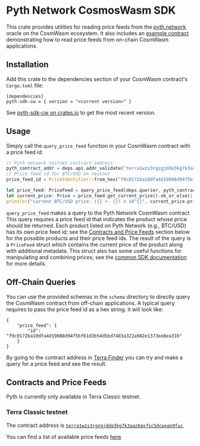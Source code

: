 # Pyth Network CosmosWasm SDK

This crate provides utilities for reading price feeds from the [pyth.network](https://pyth.network/) oracle on the CosmWasm ecosystem.
It also includes an [example contract](../examples/terra-contract/) demonstrating how to read price feeds from on-chain CosmWasm applications.

## Installation

Add this crate to the dependencies section of your CosmWasm contract's `Cargo.toml` file:

```
[dependencies]
pyth-sdk-cw = { version = "<current version>" }
```

See [pyth-sdk-cw on crates.io](https://crates.io/crates/pyth-sdk-cw) to get the most recent version.

## Usage

Simply call the `query_price_feed` function in your CosmWasm contract with a price feed id:

```rust
// Pyth network testnet contract address
pyth_contract_addr = deps.api.addr_validate("terra1wzs3rgzgjdde3kg7k3aaz6qx7sc5dcwxqe9fuc")?;
// Price feed id for BTC/USD on testnet
price_feed_id = PriceIdentifier::from_hex("f9c0172ba10dfa4d19088d94f5bf61d3b54d5bd7483a322a982e1373ee8ea31b");

let price_feed: PriceFeed = query_price_feed(deps.querier, pyth_contract_addr, price_feed_id)?.price_feed;
let current_price: Price = price_feed.get_current_price().ok_or_else(|| StdError::not_found("price is not currently available"))?;
println!("current BTC/USD price: ({} +- {}) x 10^{}", current_price.price, current_price.conf, current_price.expo);
```

`query_price_feed` makes a query to the Pyth Network CosmWasm contract
This query requires a price feed id that indicates the product whose price should be returned.
Each product listed on Pyth Network (e.g., BTC/USD) has its own price feed id; see the [Contracts and Price Feeds](#contracts-and-price-feeds) section below for the possible products and their price feed ids.
The result of the query is a `PriceFeed` struct which contains the current price of the product along with additional metadata.
This struct also has some useful functions for manipulating and combining prices; see the [common SDK documentation](../pyth-sdk) for more details.

## Off-Chain Queries

You can use the provided schemas in the `schema` directory to directly query the CosmWasm contract from off-chain applications.
A typical query requires to pass the price feed id as a hex string. it will look like:

```
{
    "price_feed": {
        "id": "f9c0172ba10dfa4d19088d94f5bf61d3b54d5bd7483a322a982e1373ee8ea31b"
    }
}
```

By going to the contract address in [Terra Finder](https://finder.terra.money/) you can try and make a query for a price feed and see the result.

## Contracts and Price Feeds

Pyth is currently only available in Terra Classic testnet.

### Terra Classic testnet

The contract address is [`terra1wzs3rgzgjdde3kg7k3aaz6qx7sc5dcwxqe9fuc`](https://finder.terra.money/testnet/address/terra1wzs3rgzgjdde3kg7k3aaz6qx7sc5dcwxqe9fuc).

You can find a list of available price feeds [here](https://pyth.network/developers/price-feeds/#terra-testnet)
